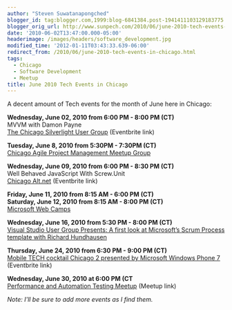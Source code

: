 ```yaml
---
author: "Steven Suwatanapongched"
blogger_id: tag:blogger.com,1999:blog-6841384.post-1941411103129183775
blogger_orig_url: http://www.sunpech.com/2010/06/june-2010-tech-events-in-chicago.html
date: '2010-06-02T13:47:00.000-05:00'
headerimage: /images/headers/software_development.jpg
modified_time: '2012-01-11T03:43:33.639-06:00'
redirect_from: /2010/06/june-2010-tech-events-in-chicago.html
tags:
  - Chicago
  - Software Development
  - Meetup
title: June 2010 Tech Events in Chicago
---
```



A decent amount of Tech events for the month of June here in Chicago:

<b>Wednesday, June 02, 2010 from 6:00 PM - 8:00 PM (CT)</b><br />
MVVM with Damon Payne<br />
<a href="http://chicagosilverlight.eventbrite.com/">The Chicago Silverlight User Group</a> (Eventbrite link)

<b>Tuesday, June 8, 2010 from 5:30PM - 7:30PM (CT)</b><br />
<a href="http://www.meetup.com/Chicago-APM">Chicago Agile Project Management Meetup Group</a>

<b>Wednesday, June 09, 2010 from 6:00 PM - 8:30 PM (CT)</b><br />
Well Behaved JavaScript With Screw.Unit<br />
<a href="http://altnetchicago-groupsite.eventbrite.com/">Chicago Alt.net</a> (Eventbrite link)

<b>Friday, June 11, 2010 from 8:15 AM - 6:00 PM (CT)</b><br />
<b>Saturday, June 12, 2010 from 8:15 AM - 8:00 PM (CT)</b><br />
<a href="http://www.msregistration.com/content/eventselection.asp?eventid=22557&amp;CcpSubsiteID=181&amp;vdid=432">Microsoft Web Camps</a>

<b>Wednesday, June 16, 2010 from 5:30 PM - 8:00 PM (CT)</b><br />
<a href="https://msevents.microsoft.com/CUI/EventDetail.aspx?EventID=1032454984&amp;Culture=en-US">Visual Studio User Group Presents: A first look at Microsoft’s Scrum Process template with Richard Hundhausen</a>

<b>Thursday, June 24, 2010 from 6:30 PM - 9:00 PM (CT)</b><br />
<a href="http://mobiletechcocktailchicago2.eventbrite.com/">Mobile TECH cocktail Chicago 2 presented by Microsoft Windows Phone 7</a> (Eventbrite link)

<b>Wednesday, June 30, 2010 at 6:00 PM (CT</b><br />
<a href="http://www.meetup.com/QAtools/">Performance and Automation Testing Meetup</a> (Meetup link)

<i>Note: I'll be sure to add more events as I find them.</i>